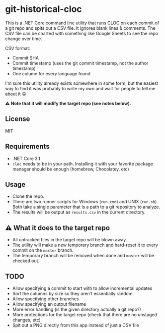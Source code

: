 # git-historical-cloc

This is a .NET Core command line utility that runs [CLOC](https://github.com/AlDanial/cloc) on each commit of a git repo and spits out a CSV file.  It ignores blank lines & comments.  The CSV file can be charted with something like Google Sheets to see the repo change over time.

CSV format:
* Commit SHA
* Commit timestamp (uses the git commit timestamp, not the author timestamp)
* One column for every language found

I'm sure this utility already exists somewhere in some form, but the easiest way to find it was probably to write my own and wait for people to tell me about it :upside_down_face:

:warning: **Note that it will modify the target repo (see notes below).**  

## License

MIT

## Requirements

* .NET Core 3.1
* `cloc` needs to be in your path.  Installing it with your favorite package manager should be enough (homebrew, Chocolatey, etc)

## Usage

* Clone the repo.  
* There are two runner scripts for Windows (`run.cmd`) and UNIX (`run.sh`).  Both take a single parameter that is a path to a git repository to analyze.
* The results will be output as `results.csv` in the current directory.

## :warning: What it does to the target repo

* All untracked files in the target repo will be blown away.
* The utility will make a new temporary branch and hard-reset it to every commit on the `master` branch.  
* The temporary branch will be removed when done and `master` will be checked out.

## TODO

* Allow specifying a commit to start with to allow incremental updates
* Sort the columns by size so they aren't essentially random
* Allow specifying other branches
* Allow specifying an output filename
* More error handling (is the given directory actually a git repo?)
* More protections for the target repo (check that there are no unstaged changes, etc)
* Spit out a PNG directly from this app instead of just a CSV file

